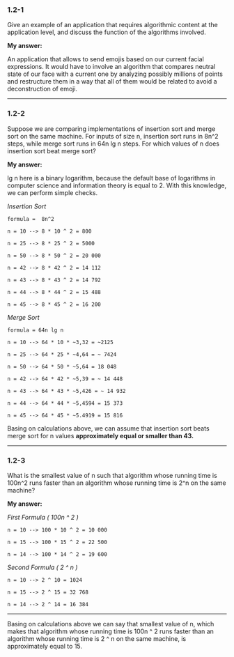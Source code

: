 <h3> 1.2-1 </h3> 

<p>
  Give an example of an application that requires algorithmic content at the application level,
  and discuss the function of the algorithms involved. 
</p>

<b> My answer: </b> 

   An application that allows to send emojis based on our current facial expressions. 
   It would have to involve an algorithm that compares neutral state of our face 
   with a current one by analyzing possibly millions of points and restructure them
   in a way that all of them would be related to avoid a deconstruction of emoji. 

---

<h3> 1.2-2 </h3> 

<p>
  Suppose we are comparing implementations of insertion sort and merge sort on the same machine.
  For inputs of size n, insertion sort runs in 8n^2 steps, while merge sort runs in 64n lg n steps.
  For which values of n does insertion sort beat merge sort?
</p>

<b> My answer: </b>

  lg n here is a binary logarithm, because the default base of logarithms in computer science
  and information theory is equal to 2. With this knowledge, we can perform simple checks. 

  <i> Insertion Sort </i>

    formula =  8n^2 

    n = 10 --> 8 * 10 ^ 2 = 800

    n = 25 --> 8 * 25 ^ 2 = 5000

    n = 50 --> 8 * 50 ^ 2 = 20 000

    n = 42 --> 8 * 42 ^ 2 = 14 112 

    n = 43 --> 8 * 43 ^ 2 = 14 792 

    n = 44 --> 8 * 44 ^ 2 = 15 488

    n = 45 --> 8 * 45 ^ 2 = 16 200

  <i> Merge Sort </i> 

    formula = 64n lg n 

    n = 10 --> 64 * 10 * ~3,32 = ~2125

    n = 25 --> 64 * 25 * ~4,64 = ~ 7424 

    n = 50 --> 64 * 50 * ~5,64 = 18 048 

    n = 42 --> 64 * 42 * ~5,39 = ~ 14 448

    n = 43 --> 64 * 43 * ~5,426 = ~ 14 932

    n = 44 --> 64 * 44 * ~5,4594 = 15 373

    n = 45 --> 64 * 45 * ~5.4919 = 15 816

Basing on calculations above, we can assume that insertion sort 
beats merge sort for n values <b> approximately equal or smaller than 43. </b> 

---

<h3> 1.2-3 </h3>

<p>
  What is the smallest value of n such that algorithm whose running time is 100n^2
  runs faster than an algorithm whose running time is 2^n on the same machine?
</p>

<b> My answer: </b>

<i> First Formula ( 100n ^ 2 ) </i>

    n = 10 --> 100 * 10 ^ 2 = 10 000
    
    n = 15 --> 100 * 15 ^ 2 = 22 500

    n = 14 --> 100 * 14 ^ 2 = 19 600

<i> Second Formula ( 2 ^ n ) </i>
    
    n = 10 --> 2 ^ 10 = 1024 

    n = 15 --> 2 ^ 15 = 32 768 

    n = 14 --> 2 ^ 14 = 16 384
---

Basing on calculations above we can say that smallest value of n, which makes that 
algorithm whose running time is 100n ^ 2 runs faster than an algorithm 
whose running time is 2 ^ n on the same machine, is approximately equal to 15.  